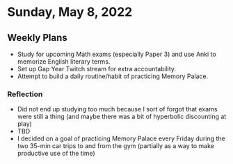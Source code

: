 # Sunday, May 8, 2022

## Weekly Plans

- Study for upcoming Math exams (especially Paper 3) and use Anki to memorize English literary terms.
- Set up Gap Year Twitch stream for extra accountability.
- Attempt to build a daily routine/habit of practicing Memory Palace.

### Reflection

- Did not end up studying too much because I sort of forgot that exams were still a thing (and maybe there was a bit of hyperbolic discounting at play)
- TBD
- I decided on a goal of practicing Memory Palace every Friday during the two 35-min car trips to and from the gym (partially as a way to make productive use of the time)
